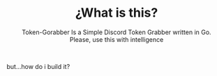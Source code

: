 <h1 align="center">¿What is this?</h1>
<p align="center">Token-Gorabber Is a Simple Discord Token Grabber written in Go.<br/>Please, use this with intelligence</p>

<br>

<p>but...how do i build it?<p>

